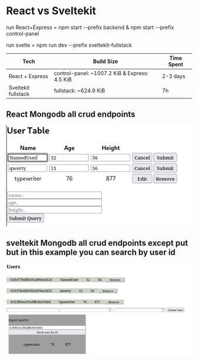 # React vs Sveltekit

run React+Express = npm start --prefix backend & npm start --prefix control-panel

run svelte = npm run dev --prefix sveltekit-fullstack

| Tech                  | Build Size                                    | Time Spent
| -                     | -                                             | -
| React + Express       | control-panel: ~1007.2 KiB & Express: 4.5 KiB |   2-3 days
| Sveltekit fullstack   | fullstack: ~624.9 KiB                         |   7h

## React Mongodb all crud endpoints
![](githubImg/react.png)

## sveltekit Mongodb all crud endpoints except put but in this example you can search by user id
![](githubImg/sveltekit.png)
